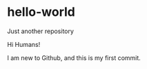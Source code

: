 # hello-world
Just another repository 

Hi Humans!

I am  new to Github, and this is my first commit.
